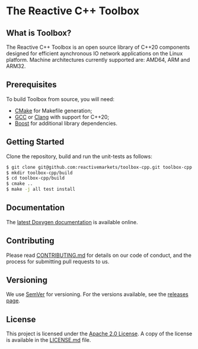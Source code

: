 # The Reactive C++ Toolbox

## What is Toolbox?

The Reactive C++ Toolbox is an open source library of C++20 components designed for efficient
aynchronous IO network applications on the Linux platform. Machine architectures currently supported
are: AMD64, ARM and ARM32.

## Prerequisites

To build Toolbox from source, you will need:

- [CMake](http://www.cmake.org/) for Makefile generation;
- [GCC](http://gcc.gnu.org/) or [Clang](http://clang.llvm.org/) with support for C++20;
- [Boost](http://www.boost.org/) for additional library dependencies.

## Getting Started

Clone the repository, build and run the unit-tests as follows:

```bash
$ git clone git@github.com:reactivemarkets/toolbox-cpp.git toolbox-cpp
$ mkdir toolbox-cpp/build
$ cd toolbox-cpp/build
$ cmake ..
$ make -j all test install
```

## Documentation

The [latest Doxygen documentation](https://reactivemarkets.github.io/toolbox-cpp/) is available online.

## Contributing

Please read [CONTRIBUTING.md](CONTRIBUTING.md) for details
on our code of conduct, and the process for submitting pull requests to us.

## Versioning

We use [SemVer](https://semver.org/) for versioning. For the versions available, see the [releases
page](https://github.com/reactivemarkets/toolbox-cpp/releases).

## License

This project is licensed under the [Apache 2.0 License](https://www.apache.org/licenses/LICENSE-2.0).
A copy of the license is available in the [LICENSE.md](LICENSE.md) file.
